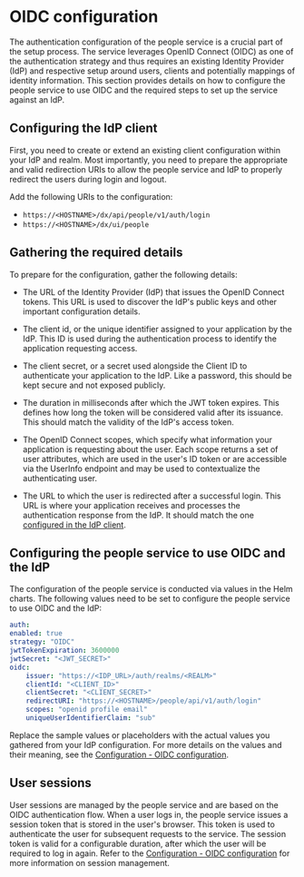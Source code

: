 # OIDC configuration

The authentication configuration of the people service is a crucial part of the setup process. The service leverages OpenID Connect (OIDC) as one of the authentication strategy and thus requires an existing Identity Provider (IdP) and respective setup around users, clients and potentially mappings of identity information. This section provides details on how to configure the people service to use OIDC and the required steps to set up the service against an IdP.

## Configuring the IdP client

First, you need to create or extend an existing client configuration within your IdP and realm. Most importantly, you need to prepare the appropriate and valid redirection URIs to allow the people service and IdP to properly redirect the users during login and logout.

Add the following URIs to the configuration:

- `https://<HOSTNAME>/dx/api/people/v1/auth/login`
- `https://<HOSTNAME>/dx/ui/people`

## Gathering the required details

To prepare for the configuration, gather the following details:

- The URL of the Identity Provider (IdP) that issues the OpenID Connect tokens. This URL is used to discover the IdP's public keys and other important configuration details.

- The client id, or the unique identifier assigned to your application by the IdP. This ID is used during the authentication process to identify the application requesting access.

- The client secret, or a secret used alongside the Client ID to authenticate your application to the IdP. Like a password, this should be kept secure and not exposed publicly.

- The duration in milliseconds after which the JWT token expires. This defines how long the token will be considered valid after its issuance. This should match the validity of the IdP's access token.

- The OpenID Connect scopes, which specify what information your application is requesting about the user. Each scope returns a set of user attributes, which are used in the user's ID token or are accessible via the UserInfo endpoint and may be used to contextualize the authenticating user.

- The URL to which the user is redirected after a successful login. This URL is where your application receives and processes the authentication response from the IdP. It should match the one [configured in the IdP client](#configuring-the-idp-client).

## Configuring the people service to use OIDC and the IdP

The configuration of the people service is conducted via values in the Helm charts. The following values need to be set to configure the people service to use OIDC and the IdP:

```yaml
auth:
enabled: true
strategy: "OIDC"
jwtTokenExpiration: 3600000
jwtSecret: "<JWT_SECRET>"
oidc:
    issuer: "https://<IDP_URL>/auth/realms/<REALM>"
    clientId: "<CLIENT_ID>"
    clientSecret: "<CLIENT_SECRET>"
    redirectURI: "https://<HOSTNAME>/people/api/v1/auth/login"
    scopes: "openid profile email"
    uniqueUserIdentifierClaim: "sub"
```

Replace the sample values or placeholders with the actual values you gathered from your IdP configuration. For more details on the values and their meaning, see the [Configuration - OIDC configuration](../../deployment/configuration/index.md#oidc-configuration).

## User sessions

User sessions are managed by the people service and are based on the OIDC authentication flow. When a user logs in, the people service issues a session token that is stored in the user's browser. This token is used to authenticate the user for subsequent requests to the service. The session token is valid for a configurable duration, after which the user will be required to log in again. Refer to the [Configuration - OIDC configuration](../../deployment/configuration/index.md#oidc-configuration) for more information on session management.
